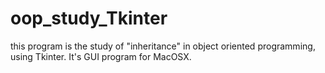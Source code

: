 # oop_study_Tkinter
this program is the study of "inheritance" in object oriented programming, using Tkinter.
It's GUI program for MacOSX.
